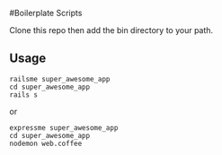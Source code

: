 #Boilerplate Scripts

Clone this repo then add the bin directory to your path.

## Usage

```
railsme super_awesome_app
cd super_awesome_app
rails s
```

or

```
expressme super_awesome_app
cd super_awesome_app
nodemon web.coffee
```